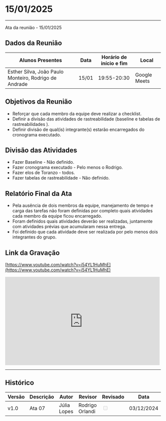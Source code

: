 # 15/01/2025
---

Ata da reunião - 15/01/2025

## Dados da Reunião


| Alunos Presentes | Data | Horário de início e fim | Local |
| -------- | ------- | ------- | ------- |
| Esther Silva, João Paulo Monteiro, Rodrigo de Andrade | 15/01 | 19:55-20:30 | Google Meets |

## Objetivos da Reunião

- Reforçar que cada membro da equipe deve realizar a checklist. 
- Definir a divisão das atividades de rastreabilidade (baseline e 
tabelas de rastreabilidades ).
- Definir divisão de qual(is) integrante(s) estarão encarregados do cronograma executado.


## Divisão das Atividades

- Fazer Baseline - Não definido.
- Fazer cronograma executado - Pelo menos o Rodrigo.
- Fazer elos de Toranzo - todos.
- Fazer tabelas de rastreabilidade - Não definido.

## Relatório Final da Ata

- Pela ausência de dois membros da equipe, manejamento de tempo e carga das tarefas não foram definidas por completo quais atividades cada membro da equipe ficou encarregado. 
- Foram definidos quais atividades deverão ser realizadas, juntamente com atividades prévias que acumularam nessa entrega.
- Foi definido que cada atividade deve ser realizada por pelo menos dois integrantes do grupo.


## Link da Gravação

[https://www.youtube.com/watch?v=i54YL1HuMhE](https://www.youtube.com/watch?v=i54YL1HuMhE)

<iframe width="500" height="285" src="https://www.youtube.com/embed/i54YL1HuMhE" title="[2024-2] Requisitos - Grupo 2 - 15/01/2025" frameborder="0" allow="accelerometer; autoplay; clipboard-write; encrypted-media; gyroscope; picture-in-picture; web-share" referrerpolicy="strict-origin-when-cross-origin" allowfullscreen></iframe>

---

## Histórico


| Versão | Descrição                  | Autor                   | Revisor                  | Revisado | Data       |
|--------|----------------------------|-------------------------|--------------------------|-------|-----|
| v1.0   | Ata 07                     | Júlia Lopes     | Rodrigo Orlandi | <input type="checkbox" onclick="return false;" disabled />| 03/12/2024 |
